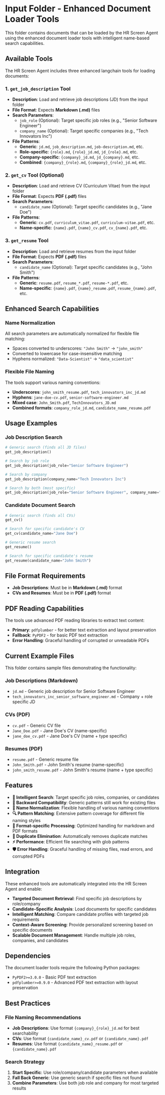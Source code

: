 # Input Folder - Enhanced Document Loader Tools

This folder contains documents that can be loaded by the HR Screen Agent using the enhanced document loader tools with intelligent name-based search capabilities.

## Available Tools

The HR Screen Agent includes three enhanced langchain tools for loading documents:

### 1. `get_job_description` Tool
- **Description**: Load and retrieve job descriptions (JD) from the input folder
- **File Format**: Expects **Markdown (.md)** files
- **Search Parameters**:
  - `job_role` (Optional): Target specific job roles (e.g., "Senior Software Engineer")
  - `company_name` (Optional): Target specific companies (e.g., "Tech Innovators Inc")
- **File Patterns**: 
  - **Generic**: `jd.md`, `job_description.md`, `job-description.md`, etc.
  - **Role-specific**: `{role}.md`, `{role}_jd.md`, `jd_{role}.md`, etc.
  - **Company-specific**: `{company}_jd.md`, `jd_{company}.md`, etc.
  - **Combined**: `{company}_{role}.md`, `{company}_{role}_jd.md`, etc.

### 2. `get_cv` Tool (Optional)
- **Description**: Load and retrieve CV (Curriculum Vitae) from the input folder
- **File Format**: Expects **PDF (.pdf)** files
- **Search Parameters**:
  - `candidate_name` (Optional): Target specific candidates (e.g., "Jane Doe")
- **File Patterns**:
  - **Generic**: `cv.pdf`, `curriculum_vitae.pdf`, `curriculum-vitae.pdf`, etc.
  - **Name-specific**: `{name}.pdf`, `{name}_cv.pdf`, `cv_{name}.pdf`, etc.

### 3. `get_resume` Tool
- **Description**: Load and retrieve resumes from the input folder
- **File Format**: Expects **PDF (.pdf)** files
- **Search Parameters**:
  - `candidate_name` (Optional): Target specific candidates (e.g., "John Smith")
- **File Patterns**:
  - **Generic**: `resume.pdf`, `resume_*.pdf`, `resume-*.pdf`, etc.
  - **Name-specific**: `{name}.pdf`, `{name}_resume.pdf`, `resume_{name}.pdf`, etc.

## Enhanced Search Capabilities

### Name Normalization
All search parameters are automatically normalized for flexible file matching:
- Spaces converted to underscores: `"John Smith"` → `"john_smith"`
- Converted to lowercase for case-insensitive matching
- Hyphens normalized: `"Data-Scientist"` → `"data_scientist"`

### Flexible File Naming
The tools support various naming conventions:
- **Underscores**: `john_smith_resume.pdf`, `tech_innovators_inc_jd.md`
- **Hyphens**: `jane-doe-cv.pdf`, `senior-software-engineer.md`
- **Mixed case**: `John_Smith.pdf`, `TechInnovators_JD.md`
- **Combined formats**: `company_role_jd.md`, `candidate_name_resume.pdf`

## Usage Examples

### Job Description Search
```python
# Generic search (finds all JD files)
get_job_description()

# Search by job role
get_job_description(job_role="Senior Software Engineer")

# Search by company
get_job_description(company_name="Tech Innovators Inc")

# Search by both (most specific)
get_job_description(job_role="Senior Software Engineer", company_name="Tech Innovators Inc")
```

### Candidate Document Search
```python
# Generic search (finds all CVs)
get_cv()

# Search for specific candidate's CV
get_cv(candidate_name="Jane Doe")

# Generic resume search
get_resume()

# Search for specific candidate's resume
get_resume(candidate_name="John Smith")
```

## File Format Requirements

- **Job Descriptions**: Must be in **Markdown (.md)** format
- **CVs and Resumes**: Must be in **PDF (.pdf)** format

## PDF Reading Capabilities

The tools use advanced PDF reading libraries to extract text content:
- **Primary**: `pdfplumber` - for better text extraction and layout preservation
- **Fallback**: `PyPDF2` - for basic PDF text extraction
- **Error Handling**: Graceful handling of corrupted or unreadable PDFs

## Current Example Files

This folder contains sample files demonstrating the functionality:

### Job Descriptions (Markdown)
- `jd.md` - Generic job description for Senior Software Engineer
- `tech_innovators_inc_senior_software_engineer.md` - Company + role specific JD

### CVs (PDF)
- `cv.pdf` - Generic CV file
- `Jane_Doe.pdf` - Jane Doe's CV (name-specific)
- `jane_doe_cv.pdf` - Jane Doe's CV (name + type specific)

### Resumes (PDF)
- `resume.pdf` - Generic resume file
- `John_Smith.pdf` - John Smith's resume (name-specific)
- `john_smith_resume.pdf` - John Smith's resume (name + type specific)

## Features

- **🎯 Intelligent Search**: Target specific job roles, companies, or candidates
- **🔄 Backward Compatibility**: Generic patterns still work for existing files
- **📝 Name Normalization**: Flexible handling of various naming conventions
- **🔍 Pattern Matching**: Extensive pattern coverage for different file naming styles
- **📄 Format-specific Processing**: Optimized handling for markdown and PDF formats
- **🚫 Duplicate Elimination**: Automatically removes duplicate matches
- **⚡ Performance**: Efficient file searching with glob patterns
- **🛡️ Error Handling**: Graceful handling of missing files, read errors, and corrupted PDFs

## Integration

These enhanced tools are automatically integrated into the HR Screen Agent and enable:
- **Targeted Document Retrieval**: Find specific job descriptions by role/company
- **Candidate-Specific Analysis**: Load documents for specific candidates
- **Intelligent Matching**: Compare candidate profiles with targeted job requirements
- **Context-Aware Screening**: Provide personalized screening based on specific documents
- **Scalable Document Management**: Handle multiple job roles, companies, and candidates

## Dependencies

The document loader tools require the following Python packages:
- `PyPDF2>=3.0.0` - Basic PDF text extraction
- `pdfplumber>=0.9.0` - Advanced PDF text extraction with layout preservation

## Best Practices

### File Naming Recommendations
- **Job Descriptions**: Use format `{company}_{role}_jd.md` for best searchability
- **CVs**: Use format `{candidate_name}_cv.pdf` or `{candidate_name}.pdf`
- **Resumes**: Use format `{candidate_name}_resume.pdf` or `{candidate_name}.pdf`

### Search Strategy
1. **Start Specific**: Use role/company/candidate parameters when available
2. **Fall Back Generic**: Use generic search if specific files not found
3. **Combine Parameters**: Use both job role and company for most targeted results